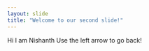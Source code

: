 ```yaml
---
layout: slide
title: "Welcome to our second slide!"
---
```

Hi I am Nishanth
Use the left arrow to go back!
